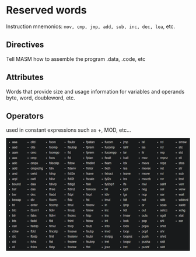 # Reserved words
Instruction mnemonics:
`mov, cmp, jmp, add, sub, inc, dec, lea`, etc.

## Directives
Tell MASM how to assemble the program
.data, .code, etc

## Attributes
Words that provide size and usage information for variables and operands
byte, word, doubleword, etc.

## Operators
used in constant expressions such as +, MOD, etc...

![List of reserved words](/Info/Images/Reserved_words.png)